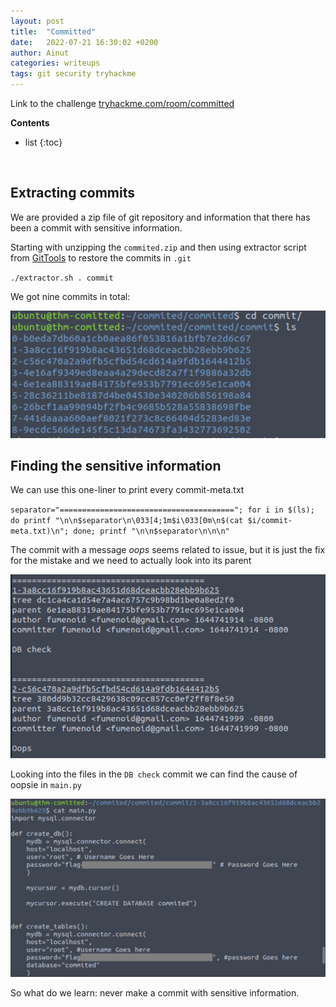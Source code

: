 ```yaml
---
layout: post
title:  "Committed"
date:   2022-07-21 16:30:02 +0200
author: Ainut
categories: writeups
tags: git security tryhackme
---
```


Link to the challenge [tryhackme.com/room/committed](https://tryhackme.com/room/committed)

**Contents**
* list
{:toc}
<br>

## Extracting commits

We are provided a zip file of git repository and information that there has been a commit with sensitive information. 

Starting with unzipping the `commited.zip` and then using extractor script from <a href="https://github.com/internetwache/GitTools/blob/master/Extractor/" target="_blank">GitTools</a> to restore the commits in `.git` 

`./extractor.sh . commit`

We got nine commits in total: 

[![commits.png](/assets/img/committed/commits.png)](/assets/img/committed/commits.png)

## Finding the sensitive information

We can use this one-liner to print every commit-meta.txt 

`separator="======================================="; for i in $(ls); do printf "\n\n$separator\n\033[4;1m$i\033[0m\n$(cat $i/commit-meta.txt)\n"; done; printf "\n\n$separator\n\n\n"`

The commit with a message *oops* seems related to issue, but it is just the fix for the mistake and we need to actually look into its parent

[![oops.png](/assets/img/committed/oops.png)](/assets/img/committed/oops.png)

Looking into the files in the `DB check` commit we can find the cause of oopsie in `main.py`

[![flag.png](/assets/img/committed/flag.png)](/assets/img/committed/flag.png)

So what do we learn: never make a commit with sensitive information.